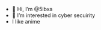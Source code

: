 - 👋 Hi, I’m @5ibxa
- 👀 I’m interested in cyber secuirity
- I like anime
  


<!---
5ibxa/5ibxa is a ✨ special ✨ repository because its `README.md` (this file) appears on your GitHub profile.
You can click the Preview link to take a look at your changes.
--->
